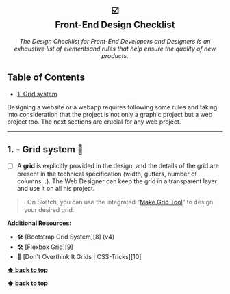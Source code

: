 <h2 align="center">☑️<br/>Front-End Design Checklist</h2>

<p align="center">
  <em> The Design Checklist for Front-End Developers and Designers is an exhaustive list of elementsand rules that help ensure the quality of new products.</em>
</p>

## Table of Contents
* [1. Grid system](#1---grid-system)

Designing a website or a webapp requires following some rules and taking into consideration that the project is not only a graphic project but a web project too. The next sections are crucial for any web project.

---

## 1. - Grid system 📐

* [ ] A **grid** is explicitly provided in the design, and the details of the grid are present in the technical specification (width, gutters, number of columns…). The Web Designer can keep the grid in a transparent layer and use it on all his project.

> ℹ️ On Sketch, you can use the integrated “[Make Grid Tool][7]” to design your desired grid.

__Additional Resources:__

* 🛠 [Bootstrap Grid System][8] (v4)
* 🛠 [Flexbox Grid][9]
* 📖 [Don't Overthink It Grids | CSS-Tricks][10]

**[⬆ back to top](#table-of-contents)**


**[⬆ back to top](#table-of-contents)**

[7]:	https://www.sketchapp.com/docs/canvas/rulers-guides-grids/
